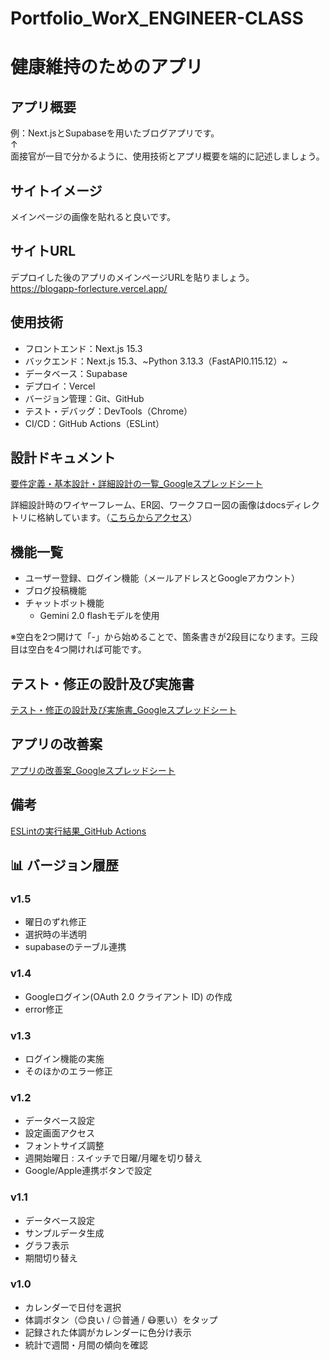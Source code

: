# Portfolio_WorX_ENGINEER-CLASS

# 健康維持のためのアプリ

## アプリ概要
例：Next.jsとSupabaseを用いたブログアプリです。  
↑  
面接官が一目で分かるように、使用技術とアプリ概要を端的に記述しましょう。

## サイトイメージ
メインページの画像を貼れると良いです。


## サイトURL

デプロイした後のアプリのメインページURLを貼りましょう。  
https://blogapp-forlecture.vercel.app/



## 使用技術
- フロントエンド：Next.js 15.3
- バックエンド：Next.js 15.3、~Python 3.13.3（FastAPI0.115.12）~
- データベース：Supabase
- デプロイ：Vercel
- バージョン管理：Git、GitHub
- テスト・デバッグ：DevTools（Chrome）
- CI/CD：GitHub Actions（ESLint）

 
## 設計ドキュメント
[要件定義・基本設計・詳細設計の一覧_Googleスプレッドシート](https://docs.google.com/spreadsheets/d/1yBssPgoUI_8TMwVZA2hWOLQj3-l7oirLB2FQ1YJgCww/edit?usp=sharing)

詳細設計時のワイヤーフレーム、ER図、ワークフロー図の画像はdocsディレクトリに格納しています。（[こちらからアクセス](./docs)）


## 機能一覧
- ユーザー登録、ログイン機能（メールアドレスとGoogleアカウント）
- ブログ投稿機能
- チャットボット機能
  - Gemini 2.0 flashモデルを使用

※空白を2つ開けて「-」から始めることで、箇条書きが2段目になります。三段目は空白を4つ開ければ可能です。

## テスト・修正の設計及び実施書
[テスト・修正の設計及び実施書_Googleスプレッドシート](https://docs.google.com/spreadsheets/d/1ph7XaLu4a2k_kDBEpj_ySTBPETJvg5143ZMk5G90DUA/edit?usp=sharing)

## アプリの改善案
[アプリの改善案_Googleスプレッドシート](https://docs.google.com/spreadsheets/d/1fgynpBKhx8zaNkMweeYVQl52bP6Z8dJZOmmY8MHXjQM/edit?usp=sharing)

## 備考
[ESLintの実行結果_GitHub Actions](https://github.com/aihat9161/PortfolioExample_Next.js_BlogAppWorX_ENGINEER-CLASS/actions/runs/14956271682/job/42012343864)


## 📊 バージョン履歴

### v1.5
- 曜日のずれ修正
- 選択時の半透明
- supabaseのテーブル連携

### v1.4
- Googleログイン(OAuth 2.0 クライアント ID) の作成
- error修正

### v1.3
- ログイン機能の実施
- そのほかのエラー修正

### v1.2
- データベース設定
- 設定画面アクセス
- フォントサイズ調整 
- 週開始曜日 : スイッチで日曜/月曜を切り替え
- Google/Apple連携ボタンで設定

### v1.1
- データベース設定 
- サンプルデータ生成 
- グラフ表示 
- 期間切り替え 

### v1.0
- カレンダーで日付を選択
- 体調ボタン（😊良い / 😐普通 / 😷悪い）をタップ
- 記録された体調がカレンダーに色分け表示
- 統計で週間・月間の傾向を確認
